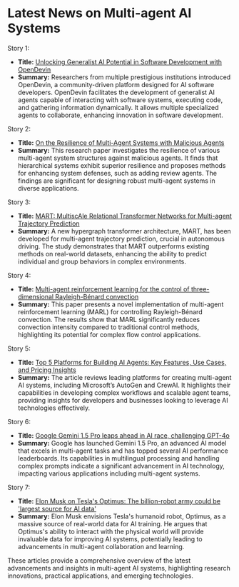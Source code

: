 # Latest News on Multi-agent AI Systems

Story 1:
- **Title:** [Unlocking Generalist AI Potential in Software Development with OpenDevin](https://syncedreview.com/2024/07/30/unlocking-generalist-ai-potential-in-software-development-with-opendevin/)
- **Summary:** Researchers from multiple prestigious institutions introduced OpenDevin, a community-driven platform designed for AI software developers. OpenDevin facilitates the development of generalist AI agents capable of interacting with software systems, executing code, and gathering information dynamically. It allows multiple specialized agents to collaborate, enhancing innovation in software development.
  
Story 2:
- **Title:** [On the Resilience of Multi-Agent Systems with Malicious Agents](https://arxiv.org/abs/2408.00989)
- **Summary:** This research paper investigates the resilience of various multi-agent system structures against malicious agents. It finds that hierarchical systems exhibit superior resilience and proposes methods for enhancing system defenses, such as adding review agents. The findings are significant for designing robust multi-agent systems in diverse applications.
  
Story 3:
- **Title:** [MART: MultiscAle Relational Transformer Networks for Multi-agent Trajectory Prediction](https://arxiv.org/abs/2407.21635)
- **Summary:** A new hypergraph transformer architecture, MART, has been developed for multi-agent trajectory prediction, crucial in autonomous driving. The study demonstrates that MART outperforms existing methods on real-world datasets, enhancing the ability to predict individual and group behaviors in complex environments.
  
Story 4:
- **Title:** [Multi-agent reinforcement learning for the control of three-dimensional Rayleigh-Bénard convection](https://arxiv.org/abs/2407.21565)
- **Summary:** This paper presents a novel implementation of multi-agent reinforcement learning (MARL) for controlling Rayleigh-Bénard convection. The results show that MARL significantly reduces convection intensity compared to traditional control methods, highlighting its potential for complex flow control applications.
  
Story 5:
- **Title:** [Top 5 Platforms for Building AI Agents: Key Features, Use Cases, and Pricing Insights](https://dev.to/oliver_parker_ai/top-5-platforms-for-building-ai-agents-key-features-use-cases-and-pricing-insights-2dn7)
- **Summary:** The article reviews leading platforms for creating multi-agent AI systems, including Microsoft’s AutoGen and CrewAI. It highlights their capabilities in developing complex workflows and scalable agent teams, providing insights for developers and businesses looking to leverage AI technologies effectively.
  
Story 6:
- **Title:** [Google Gemini 1.5 Pro leaps ahead in AI race, challenging GPT-4o](https://www.oodaloop.com/briefs/2024/08/05/google-gemini-1-5-pro-leaps-ahead-in-ai-race-challenging-gpt-4o/)
- **Summary:** Google has launched Gemini 1.5 Pro, an advanced AI model that excels in multi-agent tasks and has topped several AI performance leaderboards. Its capabilities in multilingual processing and handling complex prompts indicate a significant advancement in AI technology, impacting various applications including multi-agent systems.
  
Story 7:
- **Title:** [Elon Musk on Tesla's Optimus: The billion-robot army could be 'largest source for AI data'](https://www.businesstoday.in/technology/news/story/elon-musk-on-teslas-optimus-the-billion-robot-army-could-be-largest-source-for-ai-data-440039-2024-08-03?utm_source=rssfeed)
- **Summary:** Elon Musk envisions Tesla's humanoid robot, Optimus, as a massive source of real-world data for AI training. He argues that Optimus's ability to interact with the physical world will provide invaluable data for improving AI systems, potentially leading to advancements in multi-agent collaboration and learning.
  
These articles provide a comprehensive overview of the latest advancements and insights in multi-agent AI systems, highlighting research innovations, practical applications, and emerging technologies.